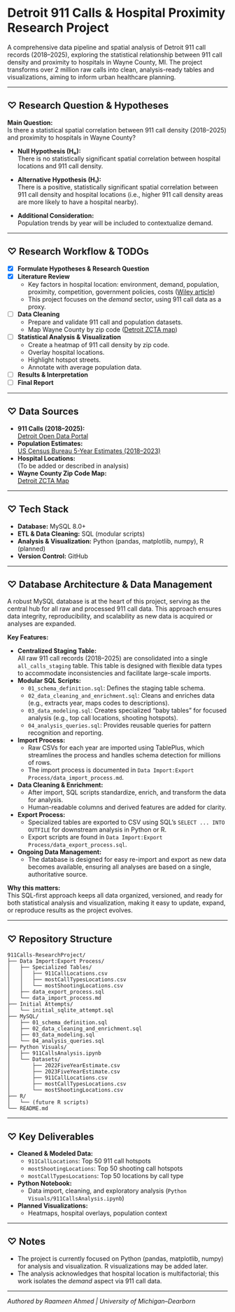 # Detroit 911 Calls & Hospital Proximity Research Project

A comprehensive data pipeline and spatial analysis of Detroit 911 call records (2018–2025), exploring the statistical relationship between 911 call density and proximity to hospitals in Wayne County, MI. The project transforms over 2 million raw calls into clean, analysis-ready tables and visualizations, aiming to inform urban healthcare planning.

---

## ♡ Research Question & Hypotheses

**Main Question:**  
Is there a statistical spatial correlation between 911 call density (2018–2025) and proximity to hospitals in Wayne County?

- **Null Hypothesis (H₀):**  
  There is no statistically significant spatial correlation between hospital locations and 911 call density.

- **Alternative Hypothesis (H₁):**  
  There is a positive, statistically significant spatial correlation between 911 call density and hospital locations (i.e., higher 911 call density areas are more likely to have a hospital nearby).

- **Additional Consideration:**  
  Population trends by year will be included to contextualize demand.

---

## ♡ Research Workflow & TODOs

- [x] **Formulate Hypotheses & Research Question**
- [x] **Literature Review**  
  - Key factors in hospital location: environment, demand, population, proximity, competition, government policies, costs ([Wiley article](https://onlinelibrary.wiley.com/doi/10.1155/2021/6682958#:~:text=This%20problem%20depends%20on%20many,problems%20%5B4%E2%80%938%5D.))
  - This project focuses on the *demand* sector, using 911 call data as a proxy.
- [ ] **Data Cleaning**  
  - Prepare and validate 911 call and population datasets.
  - Map Wayne County by zip code ([Detroit ZCTA map](https://data.detroitmi.gov/datasets/detroitmi::city-of-detroit-zip-code-tabulation-areas-zctas/explore?location=42.352506%2C-83.099035%2C10.58&showTable=true))
- [ ] **Statistical Analysis & Visualization**  
  - Create a heatmap of 911 call density by zip code.
  - Overlay hospital locations.
  - Highlight hotspot streets.
  - Annotate with average population data.
- [ ] **Results & Interpretation**
- [ ] **Final Report**

---

## ♡ Data Sources

- **911 Calls (2018–2025):**  
  [Detroit Open Data Portal](https://data.detroitmi.gov/)
- **Population Estimates:**  
  [US Census Bureau 5-Year Estimates (2018–2023)](https://data.census.gov/)
- **Hospital Locations:**  
  (To be added or described in analysis)
- **Wayne County Zip Code Map:**  
  [Detroit ZCTA Map](https://data.detroitmi.gov/datasets/detroitmi::city-of-detroit-zip-code-tabulation-areas-zctas/explore?location=42.352506%2C-83.099035%2C10.58&showTable=true)

---

## ♡ Tech Stack

- **Database:** MySQL 8.0+  
- **ETL & Data Cleaning:** SQL (modular scripts)  
- **Analysis & Visualization:** Python (pandas, matplotlib, numpy), R (planned)  
- **Version Control:** GitHub

---

## ♡ Database Architecture & Data Management

A robust MySQL database is at the heart of this project, serving as the central hub for all raw and processed 911 call data. This approach ensures data integrity, reproducibility, and scalability as new data is acquired or analyses are expanded.

**Key Features:**
- **Centralized Staging Table:**  
  All raw 911 call records (2018–2025) are consolidated into a single `all_calls_staging` table. This table is designed with flexible data types to accommodate inconsistencies and facilitate large-scale imports.
- **Modular SQL Scripts:**  
  - `01_schema_definition.sql`: Defines the staging table schema.
  - `02_data_cleaning_and_enrichment.sql`: Cleans and enriches data (e.g., extracts year, maps codes to descriptions).
  - `03_data_modeling.sql`: Creates specialized “baby tables” for focused analysis (e.g., top call locations, shooting hotspots).
  - `04_analysis_queries.sql`: Provides reusable queries for pattern recognition and reporting.
- **Import Process:**  
  - Raw CSVs for each year are imported using TablePlus, which streamlines the process and handles schema detection for millions of rows.
  - The import process is documented in `Data Import:Export Process/data_import_process.md`.
- **Data Cleaning & Enrichment:**  
  - After import, SQL scripts standardize, enrich, and transform the data for analysis.
  - Human-readable columns and derived features are added for clarity.
- **Export Process:**  
  - Specialized tables are exported to CSV using SQL’s `SELECT ... INTO OUTFILE` for downstream analysis in Python or R.
  - Export scripts are found in `Data Import:Export Process/data_export_process.sql`.
- **Ongoing Data Management:**  
  - The database is designed for easy re-import and export as new data becomes available, ensuring all analyses are based on a single, authoritative source.

**Why this matters:**  
This SQL-first approach keeps all data organized, versioned, and ready for both statistical analysis and visualization, making it easy to update, expand, or reproduce results as the project evolves.

---

## ♡ Repository Structure

```text
911Calls-ResearchProject/
├── Data Import:Export Process/
│   ├── Specialized Tables/
│   │   ├── 911CallLocations.csv
│   │   ├── mostCallTypesLocations.csv
│   │   └── mostShootingLocations.csv
│   ├── data_export_process.sql
│   └── data_import_process.md
├── Initial Attempts/
│   └── initial_sqlite_attempt.sql
├── MySQL/
│   ├── 01_schema_definition.sql
│   ├── 02_data_cleaning_and_enrichment.sql
│   ├── 03_data_modeling.sql
│   └── 04_analysis_queries.sql
├── Python Visuals/
│   ├── 911CallsAnalysis.ipynb
│   └── Datasets/
│       ├── 2022FiveYearEstimate.csv
│       ├── 2023FiveYearEstimate.csv
│       ├── 911CallLocations.csv
│       ├── mostCallTypesLocations.csv
│       └── mostShootingLocations.csv
├── R/
│   └── (future R scripts)
└── README.md
```

---

## ♡ Key Deliverables

- **Cleaned & Modeled Data:**  
  - `911CallLocations`: Top 50 911 call hotspots  
  - `mostShootingLocations`: Top 50 shooting call hotspots  
  - `mostCallTypesLocations`: Top 50 locations by call type
- **Python Notebook:**  
  - Data import, cleaning, and exploratory analysis (`Python Visuals/911CallsAnalysis.ipynb`)
- **Planned Visualizations:**  
  - Heatmaps, hospital overlays, population context

---

## ♡ Notes

- The project is currently focused on Python (pandas, matplotlib, numpy) for analysis and visualization. R visualizations may be added later.
- The analysis acknowledges that hospital location is multifactorial; this work isolates the *demand* aspect via 911 call data.

---

*Authored by Raameen Ahmed | University of Michigan–Dearborn*
